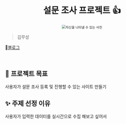 <h1 align="center"> 설문 조사 프로젝트 👍</h1>

<div align="center">
  <img src="./images/pic1.png" alt="자신을 나타낼 수 있는 사진" style="zoom:76%;" align="center"/>
</div>

> 김무성

📃[블로그](https://jobdahan-tech.tistory.com/)

<br>

## 📌 프로젝트 목표

사용자가 설문 조사 등록 및 진행할 수 있는 사이트 만들기

## ✨ 주제 선정 이유
사용자가 입력한 데이터를 실시간으로 수집 해보고 싶어서